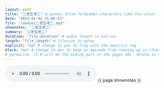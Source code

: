 ```yaml
---
layout: post
title: "二老生老二" # quotes allow forbidden characters like the colon
date: "2021-01-01 15:05:52"
file: "/audio/二老生老二.mp3"
shownotes: "二老生老二"
summary: "二老生老二"
duration: "file_duration" # audio length in min:sec
length: "file_length" # filesize in bytes
explicit: "no" # change to yes to flag with the explicit tag
block: "no" # change to yes to keep an episode from showing up in iTunes
# permalink: /1 # will be the ending part of the pages URL, delete to default to the title
---
```


<audio controls>
<source src="{{site.url}}{{site.baseurl}}{{ page.file }}" type="audio/x-mp3">
Your browser does not support the audio element.
</audio>
{{ page.shownotes }}
